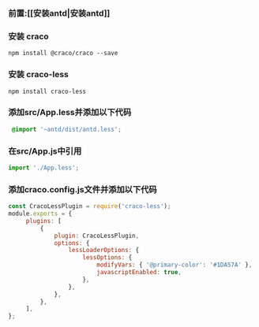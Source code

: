 ### 前置:[[安装antd|安装antd]]
### 安装 craco
```shell
npm install @craco/craco --save
```
### 安装 craco-less
```shell
npm install craco-less
```
### 添加src/App.less并添加以下代码
```css
 @import '~antd/dist/antd.less';
```
### 在src/App.js中引用
```js
import './App.less';
```
### 添加craco.config.js文件并添加以下代码

```js
const CracoLessPlugin = require('craco-less');
module.exports = {
	 plugins: [
		 {
			 plugin: CracoLessPlugin,
			 options: {
				 lessLoaderOptions: {
					 lessOptions: {
						 modifyVars: { '@primary-color': '#1DA57A' },
						 javascriptEnabled: true,
					 },
				 },
			 },
		 },
	 ],
};